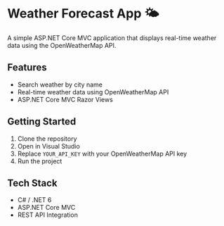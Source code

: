 # Weather Forecast App 🌤️

A simple ASP.NET Core MVC application that displays real-time weather data using the OpenWeatherMap API.

## Features
- Search weather by city name
- Real-time weather data using OpenWeatherMap API
- ASP.NET Core MVC Razor Views

## Getting Started
1. Clone the repository
2. Open in Visual Studio
3. Replace `YOUR_API_KEY` with your OpenWeatherMap API key
4. Run the project

## Tech Stack
- C# / .NET 6
- ASP.NET Core MVC
- REST API Integration
